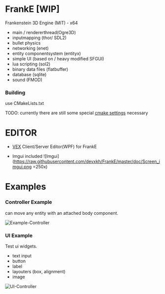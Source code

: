 # FrankE  [WIP]
Frankenstein 3D Engine (MIT) - x64
 - main / rendererthread(Ogre3D)
 - inputmapping (thor/ SDL2)
 - bullet physics
 - networking (enet)
 - entity componentsystem (entityx)
 - simple UI (based on / heavy modified SFGUI)
 - lua scripting (sol2)
 - binary data files (flatbuffer)
 - database (sqlite)
 - sound (FMOD)
 
 ### Building

 use CMakeLists.txt 

 TODO: currently there are still some special [cmake settings](https://github.com/devxkh/FrankE/blob/master/doc/cmakeInfo.txt) necessary

# EDITOR
- [VEX](https://github.com/devxkh/FrankE/blob/master/Editor)  Client/Server Editor(WPF) for FrankE  

- Imgui included
![Imgui](https://raw.githubusercontent.com/devxkh/FrankE/master/doc/Screen_imgui.png =250x)

# Examples

### Controller Example

can move any entity with an attached body component.

![Example-Controller](https://raw.githubusercontent.com/devxkh/FrankE/master/doc/Screen_XETController.png)

### UI Example

Test ui widgets.
- text input
- button
- label
- layouters (box, alignment)
- image

![UI-Controller](https://raw.githubusercontent.com/devxkh/FrankE/master/doc/Screen_XETUI.png)
